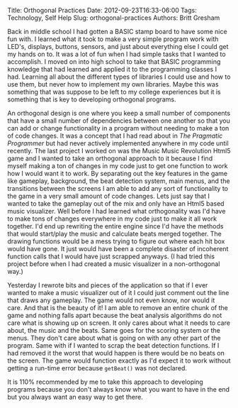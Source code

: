 Title: Orthogonal Practices
Date: 2012-09-23T16:33-06:00
Tags: Technology, Self Help
Slug: orthogonal-practices
Authors: Britt Gresham

Back in middle school I had gotten a BASIC stamp board to have some nice fun
with. I learned what it took to make a very simple program work with LED's,
displays, buttons, sensors, and just about everything else I could get my hands
on to. It was a lot of fun when I had simple tasks that I wanted to accomplish.
I moved on into high school to take that BASIC programming knowledge that had
learned and applied it to the programming classes I had. Learning all about the
different types of libraries I could use and how to use them, but never how to
implement my own libraries. Maybe this was something that was suppose to be
left to my college experiences but it is something that is key to developing
orthogonal programs.

An orthogonal design is one where you keep a small number of components that
have a small number of dependencies between one another so that you can add or
change functionality in a program without needing to make a ton of code
changes. It was a concept that I had read about in *The
Pragmatic Programmer* but had never actively implemented anywhere
in my code until recently. The last project I worked on was the Music Music
Revolution Html5 game and I wanted to take an orthogonal approach to it because
I find myself making a ton of changes in my code just to get one function to
work how I would want it to work. By separating out the key features in the
game like gameplay, background, the beat detection system, main menus, and the
transitions between the screens I am able to add any sort of functionality to
the game in a very small amount of code changes. Lets just say that I wanted to
take the gameplay out of the mix and only have an Html5 based music visualizer.
Well before I had learned what orthogonality was I'd have to make tons of
changes everywhere in my code just to make it all work together. I'd end up
rewriting the entire engine since I'd have the methods that would start/play
the music and calculate beats merged together. The drawing functions would be a
mess trying to figure out where each hit box would have gone. It just would
have been a complete disaster of incoherent function calls that I would have
just scrapped anyways. (I had tried this project before when I had created a
music visualizer in a non-orthogonal way.)

Yesterday I rewrote bits and pieces of the application so that if I ever wanted
to make a music visualizer out of it I could just comment out the line that
draws any gameplay. The game would not even know, nor would it care. And that
is the beauty of it! I am able to remove an entire chunk of the game and
nothing falls apart because the beat analysis algorithms do not care what is
showing up on screen. It only cares about what it needs to care about, the
music and the beats. Same goes for the scoring system or the menus. They don't
care about what is going on with any other part of the program. Same with if I
wanted to scrap the beat detection functions. If I had removed it the worst
that would happen is there would be no beats on the screen. The game would
function exactly as I'd expect it to work without getting a run-time error
because `getBeat()` was not declared.

It is 110% recommended by me to take this approach to developing programs
because you don't always know what you want to have in the end but you always
want an easy way to get there.

